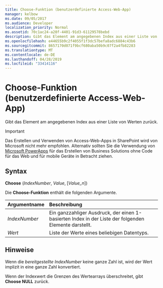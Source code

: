 ```yaml
---
title: Choose-Funktion (benutzerdefinierte Access-Web-App)
manager: kelbow
ms.date: 09/05/2017
ms.audience: Developer
localization_priority: Normal
ms.assetid: 70c1ac24-a28f-4401-91d3-61129578bebd
description: Gibt das Element am angegebenen Index aus einer Liste von Werten zurück.
ms.openlocfilehash: e44655b9c2f4055f1f3dc57befa8adc6884c43b6
ms.sourcegitcommit: 8657170d071f9bcf680aba50b9c07f2a4fb82283
ms.translationtype: MT
ms.contentlocale: de-DE
ms.lasthandoff: 04/28/2019
ms.locfileid: "33414116"
---
```

# <a name="choose-function-access-custom-web-app"></a>Choose-Funktion (benutzerdefinierte Access-Web-App)

Gibt das Element am angegebenen Index aus einer Liste von Werten zurück.
  
> [!IMPORTANT]
> Das Erstellen und Verwenden von Access-Web-Apps in SharePoint wird von Microsoft nicht mehr empfohlen. Alternativ sollten Sie die Verwendung von [Microsoft PowerApps](https://powerapps.microsoft.com/en-us/) für das Erstellen von Business Solutions ohne Code für das Web und für mobile Geräte in Betracht ziehen. 
  
## <a name="syntax"></a>Syntax

**Choose** (*IndexNumber*, *Value*, [*Value_n*]) 
  
Die **Choose-Funktion** enthält die folgenden Argumente. 
  
|**Argumentname**|**Beschreibung**|
|:-----|:-----|
| *IndexNumber*  <br/> |Ein ganzzahliger Ausdruck, der einen 1-basierten Index in der Liste der folgenden Elemente darstellt.  <br/> |
| *Wert*  <br/> |Liste der Werte eines beliebigen Datentyps.  <br/> |
   
## <a name="remarks"></a>Hinweise

Wenn die  *bereitgestellte IndexNumber*  keine ganze Zahl ist, wird der Wert implizit in eine ganze Zahl konvertiert. 
  
Wenn der Indexwert die Grenzen des Wertearrays überschreitet, gibt **Choose NULL** zurück. 
  

